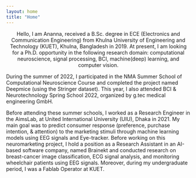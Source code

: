 ```yaml
---
layout: home
title: "Home"
---
```


<p align="center">Hello, I am Ananna, received a B.Sc. degree in ECE (Electronics and Communication Engineering) from Khulna University of Engineering and Technology (KUET), Khulna, Bangladesh in 2019. At present, I am looking for a Ph.D. opportunity in the following research domain: computational neuroscience, signal processing, BCI, machine(deep) learning, and computer vision.

During the summer of 2022, I participated in the NMA Summer School of Computational Neuroscience Course and completed the project named Deepmice (using the Stringer dataset). This year, I also attended BCI & Neurotechnology Spring School 2022, organized by g.tec medical engineering GmbH.

Before attending these summer schools, I worked as a Research Engineer in the AimsLab, at United International University (UIU), Dhaka in 2021. My main goal was to predict consumer response (preference, purchase intention, & attention) to the marketing stimuli through machine learning models using EEG signals and Eye-tracker. Before working on this neuromarketing project, I hold a position as a Research Assistant in an AI-based software company, named Brainekt and conducted research on breast-cancer image classification,  ECG signal analysis, and monitoring wheelchair patients using EEG signals. Moreover, during my undergraduate period, I was a Fablab Operator at KUET.
 </p>
 
